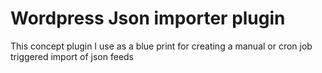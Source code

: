 # Wordpress Json importer plugin

This concept plugin I use as a blue print for creating a manual or cron job triggered import of json feeds 
